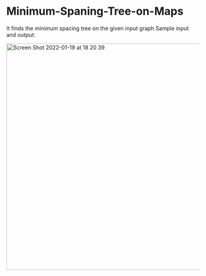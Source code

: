 # Minimum-Spaning-Tree-on-Maps
It finds the minimum spacing tree on the given input graph 
Sample input and output:

<img width="591" alt="Screen Shot 2022-01-19 at 18 20 39" src="https://user-images.githubusercontent.com/79598598/150160810-526341e9-f545-4cfd-88c9-e4733b0ede49.png">
